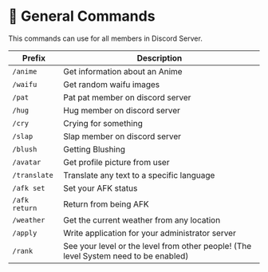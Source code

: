# 📢 General Commands
This commands can use for all members in Discord Server.

| Prefix        | Description                  |
| -----------   | ---------------------------- |
| `/anime`         | Get information about an Anime                   |
| `/waifu`       | Get random waifu images    |
| `/pat`      | Pat pat member on discord server              |
| `/hug`         | Hug member on discord server                 |
| `/cry`   | Crying for something |
| `/slap`   | Slap member on discord server |
| `/blush`   | Getting Blushing |
| `/avatar`   | Get profile picture from user |
| `/translate`   | Translate any text to a specific language |
| `/afk set`   | Set your AFK status |
| `/afk return`   | Return from being AFK |
| `/weather`   | Get the current weather from any location |
| `/apply`   | Write application for your administrator server |
| `/rank`   | See your level or the level from other people! (The level System need to be enabled) |